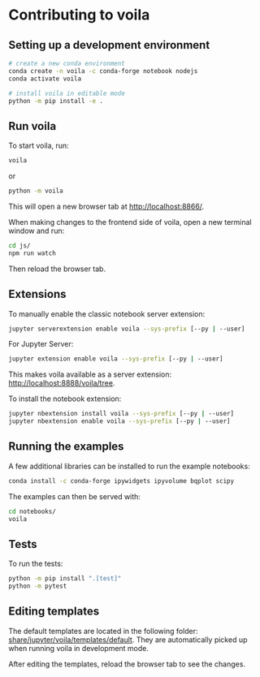 # Contributing to voila

## Setting up a development environment

```bash
# create a new conda environment
conda create -n voila -c conda-forge notebook nodejs
conda activate voila

# install voila in editable mode
python -m pip install -e .
```

## Run voila

To start voila, run:

```bash
voila
```

or

```bash
python -m voila
```

This will open a new browser tab at [http://localhost:8866/](http://localhost:8866/).

When making changes to the frontend side of voila, open a new terminal window and run:

```bash
cd js/
npm run watch
```

Then reload the browser tab.

## Extensions

To manually enable the classic notebook server extension:

```bash
jupyter serverextension enable voila --sys-prefix [--py | --user]
```

For Jupyter Server:

```bash
jupyter extension enable voila --sys-prefix [--py | --user]
```

This makes voila available as a server extension: [http://localhost:8888/voila/tree](http://localhost:8888/voila/tree).

To install the notebook extension:

```bash
jupyter nbextension install voila --sys-prefix [--py | --user]
jupyter nbextension enable voila --sys-prefix [--py | --user]
```

## Running the examples

A few additional libraries can be installed to run the example notebooks:

```bash
conda install -c conda-forge ipywidgets ipyvolume bqplot scipy
```

The examples can then be served with:

```bash
cd notebooks/
voila
```

## Tests

To run the tests:

```bash
python -m pip install ".[test]"
python -m pytest
```

## Editing templates

The default templates are located in the following folder: [share/jupyter/voila/templates/default](./share/jupyter/voila/templates/default). They are automatically picked up when running voila in development mode.

After editing the templates, reload the browser tab to see the changes.
